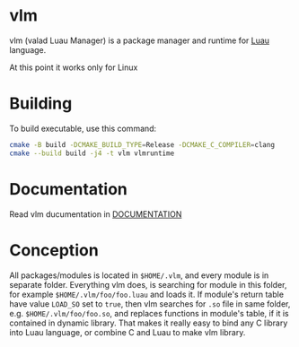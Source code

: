 vlm
====

vlm (valad Luau Manager) is a package manager and runtime for [Luau](https://luau.org) language.

At this point it works only for Linux

# Building

To build executable, use this command:

```sh
cmake -B build -DCMAKE_BUILD_TYPE=Release -DCMAKE_C_COMPILER=clang
cmake --build build -j4 -t vlm vlmruntime
```

# Documentation

Read vlm ducumentation in [DOCUMENTATION](https://github.com/valad47/vlm/blob/main/DOCUMENTATION.md)

# Conception

All packages/modules is located in `$HOME/.vlm`, and every module is in separate folder.
Everything vlm does, is searching for module in this folder, for example `$HOME/.vlm/foo/foo.luau` and loads it. If module's return table have value `LOAD_SO` set to `true`, then vlm searches for `.so` file in same folder, e.g. `$HOME/.vlm/foo/foo.so`, and replaces functions in module's table, if it is contained in dynamic library.
That makes it really easy to bind any C library into Luau language, or combine C and Luau to make vlm library.
